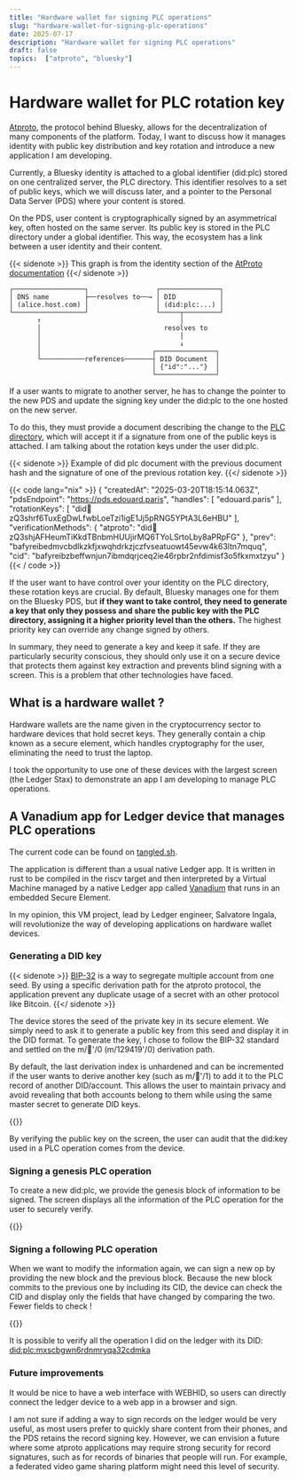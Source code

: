 ```yaml
---
title: "Hardware wallet for signing PLC operations"
slug: "hardware-wallet-for-signing-plc-operations"
date: 2025-07-17
description: "Hardware wallet for signing PLC operations"
draft: false
topics:  ["atproto", "bluesky"]
---
```


# Hardware wallet for PLC rotation key

[Atproto](https://atproto.com), the protocol behind Bluesky, allows for
the decentralization of many components of the platform.
Today, I want to discuss how it manages identity
with public key distribution and key rotation and introduce a
new application I am developing.

Currently, a Bluesky identity is attached to a global identifier (did:plc)
stored on one centralized server, the PLC directory. This identifier resolves to
a set of public keys, which we will discuss later, and a pointer to the Personal
Data Server (PDS) where your content is stored.

On the PDS, user content is cryptographically signed by an asymmetrical key,
often hosted on the same server. Its public key is stored in the PLC directory
under a global identifier. This way, the ecosystem has a link between a user
identity and their content.

{{< sidenote >}}
This graph is from the identity section of the [AtProto documentation](https://atproto.com/guides/identity)
{{</ sidenote >}}

```ascii
┌──────────────────┐                 ┌───────────────┐
│ DNS name         ├──resolves to──→ │ DID           │
│ (alice.host.com) │                 │ (did:plc:...) │
└──────────────────┘                 └─────┬─────────┘
       ↑                                   │
       │                               resolves to
       │                                   │
       │                                   ↓
       │                            ┌───────────────┐
       └───────────references───────┤ DID Document  │
                                    │ {"id":"..."}  │
                                    └───────────────┘
```
If a user wants to migrate to another server, he has to change the pointer to the
new PDS and update the signing key under the did:plc to the one hosted on the
new server.

To do this, they must provide a document describing the change to the
[PLC directory](https://plc.directory), which will accept it if a signature from one of the public keys
is attached. I am talking about the rotation keys under the user did:plc.

{{< sidenote >}}
Example of did plc document with the previous document hash and the signature of one
of the previous rotation key.
{{</ sidenote >}}

{{< code lang="nix" >}}
{
    "createdAt": "2025-03-20T18:15:14.063Z",
    "pdsEndpoint": "https://pds.edouard.paris",
    "handles": [
      "edouard.paris"
    ],
    "rotationKeys": [
      "did:key:zQ3shrf6TuxEgDwLfwbLoeTzi1igE1Jj5pRNG5YPtA3L6eHBU"
    ],
    "verificationMethods": {
      "atproto": "did:key:zQ3shjAFHeumTiKkdTBnbmHUUjirMQ6TYoLSrtoLby8aPRpFG"
    },
    "prev": "bafyreibedmvcbdlkzkfjxwqhdrkzjczfvseatuowt45evw4k63ltn7mquq",
    "cid": "bafyreibzbeffwnjun7ibmdqrjceq2ie46rpbr2nfdimisf3o5fkxmxtzyu"
}
{{< / code >}}



If the user want to have control over your identity on the PLC directory, these
rotation keys are crucial. By default, Bluesky manages one for them on the
Bluesky PDS, but **if they want to take control, they need to generate a key that
only they possess and share the public key with the PLC directory, assigning it a
higher priority level than the others.** The highest priority key can override any
change signed by others.

In summary, they need to generate a key and keep it safe. If they are particularly
security conscious, they should only use it on a secure device that protects them
against key extraction and prevents blind signing with a screen. This is a
problem that other technologies have faced.

## What is a hardware wallet ?

Hardware wallets are the name given in the cryptocurrency sector to hardware devices
that hold secret keys. They generally contain a chip known as a secure element,
which handles cryptography for the user, eliminating the need to trust the laptop.

I took the opportunity to use one of these devices with the largest screen
(the Ledger Stax) to demonstrate an app I am developing to manage PLC operations.

## A Vanadium app for Ledger device that manages PLC operations

The current code can be found on [tangled.sh](https://tangled.sh/@edouard.paris/vnd-atproto).

The application is different than a usual native Ledger app. It is written in rust
to be compiled in the riscv target and then interpreted by a Virtual Machine managed
by a native Ledger app called [Vanadium](https://github.com/LedgerHQ/vanadium)
that runs in an embedded Secure Element.

In my opinion, this VM project, lead by Ledger engineer, Salvatore Ingala,
will revolutionize the way of developing applications on hardware wallet devices.

### Generating a DID key

{{< sidenote >}}
[BIP-32](https://github.com/bitcoin/bips/blob/master/bip-0032.mediawiki)
is a way to segregate multiple account from one seed. By using a specific
derivation path for the atproto protocol, the application prevent any duplicate
usage of a secret with an other protocol like Bitcoin.
{{</ sidenote >}}

The device stores the seed of the private key in its secure element. We simply
need to ask it to generate a public key from this seed and display it in
the DID format. To generate the key, I chose to follow the BIP-32 standard and
settled on the m/🦋'/0 (m/129419'/0) derivation path.

By default, the last derivation index is unhardened and can be incremented if
the user wants to derive another key (such as m/🦋'/1) to add it to the PLC
record of another DID/account. This allows the user to maintain privacy and
avoid revealing that both accounts belong to them while using the same master
secret to generate DID keys.

{{<atproto-blob
    pds="https://pds.edouard.paris"
    did="did:plc:sl7e2yuycnqjk24jdjmeuidn"
    cid="bafkreifb4eebdkltppcbvfshvqfsgwux67quijdrmtncmvvv37auu3jicu"
    alt="The Ledger Stax displaying the derived DID key"
    kind="video" >}}

By verifying the public key on the screen, the user can audit that the did:key
used in a PLC operation comes from the device.

### Signing a genesis PLC operation

To create a new did:plc, we provide the genesis block of information to be
signed. The screen displays all the information of the PLC operation for the user
to securely verify.

{{<atproto-blob
    pds="https://pds.edouard.paris"
    did="did:plc:sl7e2yuycnqjk24jdjmeuidn"
    cid="bafkreigxryxd6cyeqairleluwaiai46dyti7afphkrom57vmwspj6vjw3q"
    alt="The Ledger Stax displaying the pages of the genesis PLC operation signing process"
    kind="video" >}}

### Signing a following PLC operation

When we want to modify the information again, we can sign a new op by providing the
new block and the previous block. Because the new block commits to the previous
one by including its CID, the device can check the CID and display only the
fields that have changed by comparing the two. Fewer fields to check !

{{<atproto-blob
    pds="https://pds.edouard.paris"
    did="did:plc:sl7e2yuycnqjk24jdjmeuidn"
    cid="bafkreifg3b5xleqgijlyghibtuiljhme2fyopgwwcfuask7igsmxtycnfu"
    alt="The Ledger Stax displaying the pages of the PLC operation signing process"
    kind="video" >}}

It is possible to verify all the operation I did on the ledger with its DID:
[did:plc:mxscbgwn6rdnmryqa32cdmka](https://web.plc.directory/did/did:plc:mxscbgwn6rdnmryqa32cdmka)

### Future improvements

It would be nice to have a web interface with WEBHID, so users
can directly connect the ledger device to a web app in a browser and sign.

I am not sure if adding a way to sign records on the ledger would be very useful,
as most users prefer to quickly share content from their phones,
and the PDS retains the record signing key. However, we can envision a future
where some atproto applications may require strong security for record signatures,
such as for records of binaries that people will run. For example, a federated
video game sharing platform might need this level of security.
